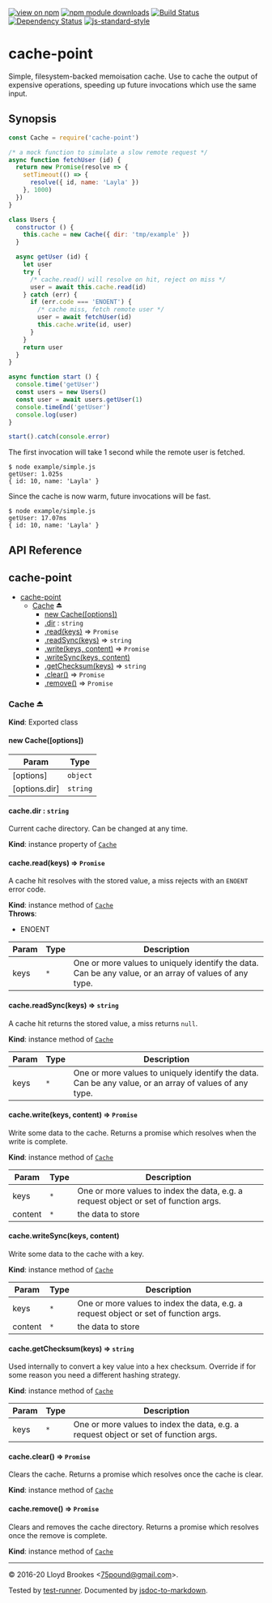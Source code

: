 [![view on npm](http://img.shields.io/npm/v/cache-point.svg)](https://www.npmjs.org/package/cache-point)
[![npm module downloads](http://img.shields.io/npm/dt/cache-point.svg)](https://www.npmjs.org/package/cache-point)
[![Build Status](https://travis-ci.org/75lb/cache-point.svg?branch=master)](https://travis-ci.org/75lb/cache-point)
[![Dependency Status](https://badgen.net/david/dep/75lb/cache-point)](https://david-dm.org/75lb/cache-point)
[![js-standard-style](https://img.shields.io/badge/code%20style-standard-brightgreen.svg)](https://github.com/feross/standard)

# cache-point

Simple, filesystem-backed memoisation cache. Use to cache the output of expensive operations, speeding up future invocations which use the same input.

## Synopsis

```js
const Cache = require('cache-point')

/* a mock function to simulate a slow remote request */
async function fetchUser (id) {
  return new Promise(resolve => {
    setTimeout(() => {
      resolve({ id, name: 'Layla' })
    }, 1000)
  })
}

class Users {
  constructor () {
    this.cache = new Cache({ dir: 'tmp/example' })
  }

  async getUser (id) {
    let user
    try {
      /* cache.read() will resolve on hit, reject on miss */
      user = await this.cache.read(id)
    } catch (err) {
      if (err.code === 'ENOENT') {
        /* cache miss, fetch remote user */
        user = await fetchUser(id)
        this.cache.write(id, user)
      }
    }
    return user
  }
}

async function start () {
  console.time('getUser')
  const users = new Users()
  const user = await users.getUser(1)
  console.timeEnd('getUser')
  console.log(user)
}

start().catch(console.error)
```

The first invocation will take 1 second while the remote user is fetched.

```
$ node example/simple.js
getUser: 1.025s
{ id: 10, name: 'Layla' }
```

Since the cache is now warm, future invocations will be fast.

```
$ node example/simple.js
getUser: 17.07ms
{ id: 10, name: 'Layla' }
```

## API Reference

<a name="module_cache-point"></a>

## cache-point

* [cache-point](#module_cache-point)
    * [Cache](#exp_module_cache-point--Cache) ⏏
        * [new Cache([options])](#new_module_cache-point--Cache_new)
        * [.dir](#module_cache-point--Cache+dir) : <code>string</code>
        * [.read(keys)](#module_cache-point--Cache+read) ⇒ <code>Promise</code>
        * [.readSync(keys)](#module_cache-point--Cache+readSync) ⇒ <code>string</code>
        * [.write(keys, content)](#module_cache-point--Cache+write) ⇒ <code>Promise</code>
        * [.writeSync(keys, content)](#module_cache-point--Cache+writeSync)
        * [.getChecksum(keys)](#module_cache-point--Cache+getChecksum) ⇒ <code>string</code>
        * [.clear()](#module_cache-point--Cache+clear) ⇒ <code>Promise</code>
        * [.remove()](#module_cache-point--Cache+remove) ⇒ <code>Promise</code>

<a name="exp_module_cache-point--Cache"></a>

### Cache ⏏
**Kind**: Exported class  
<a name="new_module_cache-point--Cache_new"></a>

#### new Cache([options])

| Param | Type |
| --- | --- |
| [options] | <code>object</code> | 
| [options.dir] | <code>string</code> | 

<a name="module_cache-point--Cache+dir"></a>

#### cache.dir : <code>string</code>
Current cache directory. Can be changed at any time.

**Kind**: instance property of [<code>Cache</code>](#exp_module_cache-point--Cache)  
<a name="module_cache-point--Cache+read"></a>

#### cache.read(keys) ⇒ <code>Promise</code>
A cache hit resolves with the stored value, a miss rejects with an `ENOENT` error code.

**Kind**: instance method of [<code>Cache</code>](#exp_module_cache-point--Cache)  
**Throws**:

- ENOENT


| Param | Type | Description |
| --- | --- | --- |
| keys | <code>\*</code> | One or more values to uniquely identify the data. Can be any value, or an array of values of any type. |

<a name="module_cache-point--Cache+readSync"></a>

#### cache.readSync(keys) ⇒ <code>string</code>
A cache hit returns the stored value, a miss returns `null`.

**Kind**: instance method of [<code>Cache</code>](#exp_module_cache-point--Cache)  

| Param | Type | Description |
| --- | --- | --- |
| keys | <code>\*</code> | One or more values to uniquely identify the data. Can be any value, or an array of values of any type. |

<a name="module_cache-point--Cache+write"></a>

#### cache.write(keys, content) ⇒ <code>Promise</code>
Write some data to the cache. Returns a promise which resolves when the write is complete.

**Kind**: instance method of [<code>Cache</code>](#exp_module_cache-point--Cache)  

| Param | Type | Description |
| --- | --- | --- |
| keys | <code>\*</code> | One or more values to index the data, e.g. a request object or set of function args. |
| content | <code>\*</code> | the data to store |

<a name="module_cache-point--Cache+writeSync"></a>

#### cache.writeSync(keys, content)
Write some data to the cache with a key.

**Kind**: instance method of [<code>Cache</code>](#exp_module_cache-point--Cache)  

| Param | Type | Description |
| --- | --- | --- |
| keys | <code>\*</code> | One or more values to index the data, e.g. a request object or set of function args. |
| content | <code>\*</code> | the data to store |

<a name="module_cache-point--Cache+getChecksum"></a>

#### cache.getChecksum(keys) ⇒ <code>string</code>
Used internally to convert a key value into a hex checksum. Override if for some reason you need a different hashing strategy.

**Kind**: instance method of [<code>Cache</code>](#exp_module_cache-point--Cache)  

| Param | Type | Description |
| --- | --- | --- |
| keys | <code>\*</code> | One or more values to index the data, e.g. a request object or set of function args. |

<a name="module_cache-point--Cache+clear"></a>

#### cache.clear() ⇒ <code>Promise</code>
Clears the cache. Returns a promise which resolves once the cache is clear.

**Kind**: instance method of [<code>Cache</code>](#exp_module_cache-point--Cache)  
<a name="module_cache-point--Cache+remove"></a>

#### cache.remove() ⇒ <code>Promise</code>
Clears and removes the cache directory. Returns a promise which resolves once the remove is complete.

**Kind**: instance method of [<code>Cache</code>](#exp_module_cache-point--Cache)  

* * *

&copy; 2016-20 Lloyd Brookes \<75pound@gmail.com\>.

Tested by [test-runner](https://github.com/test-runner-js/test-runner). Documented by [jsdoc-to-markdown](https://github.com/jsdoc2md/jsdoc-to-markdown).
